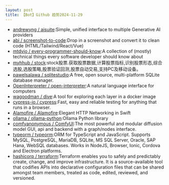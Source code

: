 ```yaml
---
layout: post
title: 【Bot】Github 趋势2024-11-29
---
```


* [andrewyng / aisuite](https://github.com/andrewyng/aisuite):Simple, unified interface to multiple Generative AI providers
* [abi / screenshot-to-code](https://github.com/abi/screenshot-to-code):Drop in a screenshot and convert it to clean code (HTML/Tailwind/React/Vue)
* [mtdvio / every-programmer-should-know](https://github.com/mtdvio/every-programmer-should-know):A collection of (mostly) technical things every software developer should know about
* [myhhub / stock](https://github.com/myhhub/stock):stock股票.获取股票数据,计算股票指标,识别股票形态,综合选股,选股策略,股票验证回测,股票自动交易,支持PC及移动设备。
* [pawelsalawa / sqlitestudio](https://github.com/pawelsalawa/sqlitestudio):A free, open source, multi-platform SQLite database manager.
* [OpenInterpreter / open-interpreter](https://github.com/OpenInterpreter/open-interpreter):A natural language interface for computers
* [wagoodman / dive](https://github.com/wagoodman/dive):A tool for exploring each layer in a docker image
* [cypress-io / cypress](https://github.com/cypress-io/cypress):Fast, easy and reliable testing for anything that runs in a browser.
* [Alamofire / Alamofire](https://github.com/Alamofire/Alamofire):Elegant HTTP Networking in Swift
* [ollama / ollama-python](https://github.com/ollama/ollama-python):Ollama Python library
* [comfyanonymous / ComfyUI](https://github.com/comfyanonymous/ComfyUI):The most powerful and modular diffusion model GUI, api and backend with a graph/nodes interface.
* [typeorm / typeorm](https://github.com/typeorm/typeorm):ORM for TypeScript and JavaScript. Supports MySQL, PostgreSQL, MariaDB, SQLite, MS SQL Server, Oracle, SAP Hana, WebSQL databases. Works in NodeJS, Browser, Ionic, Cordova and Electron platforms.
* [hashicorp / terraform](https://github.com/hashicorp/terraform):Terraform enables you to safely and predictably create, change, and improve infrastructure. It is a source-available tool that codifies APIs into declarative configuration files that can be shared amongst team members, treated as code, edited, reviewed, and versioned.
